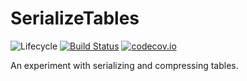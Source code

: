 # SerializeTables

![Lifecycle](https://img.shields.io/badge/lifecycle-experimental-orange.svg)<!--
![Lifecycle](https://img.shields.io/badge/lifecycle-maturing-blue.svg)
![Lifecycle](https://img.shields.io/badge/lifecycle-stable-green.svg)
![Lifecycle](https://img.shields.io/badge/lifecycle-retired-orange.svg)
![Lifecycle](https://img.shields.io/badge/lifecycle-archived-red.svg)
![Lifecycle](https://img.shields.io/badge/lifecycle-dormant-blue.svg) -->
[![Build Status](https://travis-ci.org/tpapp/SerializeTables.jl.svg?branch=master)](https://travis-ci.org/tpapp/SerializeTables.jl)
[![codecov.io](http://codecov.io/github/tpapp/SerializeTables.jl/coverage.svg?branch=master)](http://codecov.io/github/tpapp/SerializeTables.jl?branch=master)

An experiment with serializing and compressing tables.
